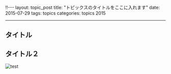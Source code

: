 !!---
layout: topic_post
title:  "トピックスのタイトルをここに入れます"
date: 2015-07-29
tags: topics
categories: topics 2015

---

## タイトル

## タイトル２

<img src="http://placehold.it/500x300" alt="test">

[jficのサイト]:      http://www.jfic-japan.com
